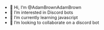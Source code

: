 - 👋 Hi, I’m @AdamBrownAdamBrown
- 👀 I’m interested in Discord bots
- 🌱 I’m currently learning javascript
- 💞️ I’m looking to collaborate on a discord bot

<!---
AdamBrownAdamBrown/AdamBrownAdamBrown is a ✨ special ✨ repository because its `README.md` (this file) appears on your GitHub profile.
You can click the Preview link to take a look at your changes.
--->
